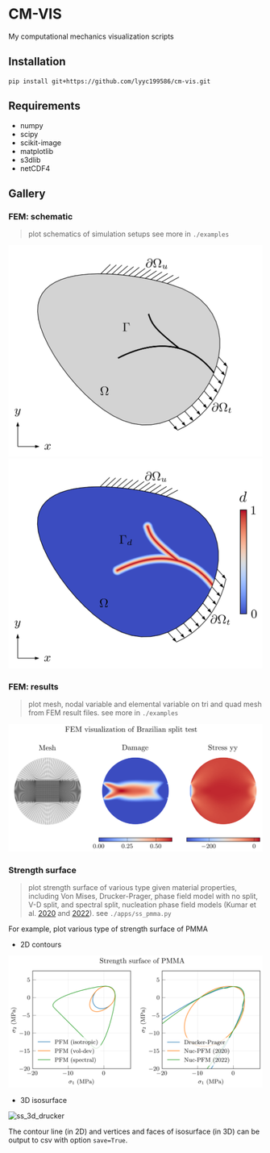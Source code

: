 # CM-VIS

My computational mechanics visualization scripts

## Installation
```
pip install git+https://github.com/lyyc199586/cm-vis.git
```

## Requirements
* numpy
* scipy
* scikit-image
* matplotlib
* s3dlib
* netCDF4

## Gallery

### FEM: schematic
> plot schematics of simulation setups
> see more in `./examples`
> 
![crack_scheme](out/crack_scheme.png) ![pf_scheme](out/pf_scheme.png)

### FEM: results
> plot mesh, nodal variable and elemental variable on tri and quad mesh from FEM result files.
> see more in `./examples`

![brz_post](./out/post_brz.png)

### Strength surface
> plot strength surface of various type given material properties, including Von Mises, Drucker-Prager, phase field model with no split, V-D split, and spectral split, nucleation phase field models (Kumar et al. [2020](https://doi.org/10.1016/j.jmps.2020.104027) and [2022](https://doi.org/10.1007/s10704-022-00653-z)).
> see `./apps/ss_pmma.py`

For example, plot various type of strength surface of PMMA

* 2D contours
  
![ss_2d_1](./out/ss_pmma_2d.png)

* 3D isosurface
  
![ss_3d_drucker](./out/ss_pmma_3d.png)

The contour line (in 2D) and vertices and faces of isosurface (in 3D) can be output to csv with option `save=True`.
